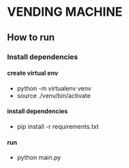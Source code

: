 # VENDING MACHINE

## How to run
### Install dependencies
#### create virtual env
- python -m virtualenv venv
- source ./venv/bin/activate
#### install dependencies
- pip install -r requirements.txt

#### run
- python main.py